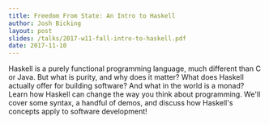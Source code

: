 ```yaml
---
title: Freedom From State: An Intro to Haskell
author: Josh Bicking
layout: post
slides: /talks/2017-w11-fall-intro-to-haskell.pdf
date: 2017-11-10
---
```

Haskell is a purely functional programming language, much different than C or Java. But what is purity, and why does it matter? What does Haskell actually offer for building software? And what in the world is a monad? Learn how Haskell can change the way you think about programming. We'll cover some syntax, a handful of demos, and discuss how Haskell's concepts apply to software development!

